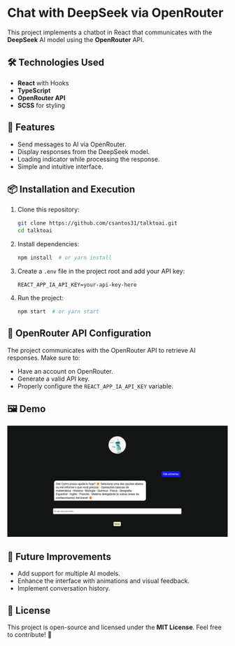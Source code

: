 # Chat with DeepSeek via OpenRouter

This project implements a chatbot in React that communicates with the **DeepSeek** AI model using the **OpenRouter** API.

## 🛠 Technologies Used

- **React** with Hooks
- **TypeScript**
- **OpenRouter API**
- **SCSS** for styling

## 🚀 Features

- Send messages to AI via OpenRouter.
- Display responses from the DeepSeek model.
- Loading indicator while processing the response.
- Simple and intuitive interface.

## 📦 Installation and Execution

1. Clone this repository:
   ```bash
   git clone https://github.com/csantos31/talktoai.git
   cd talktoai
   ```
2. Install dependencies:
   ```bash
   npm install  # or yarn install
   ```
3. Create a `.env` file in the project root and add your API key:
   ```env
   REACT_APP_IA_API_KEY=your-api-key-here
   ```
4. Run the project:
   ```bash
   npm start  # or yarn start
   ```

## 🔗 OpenRouter API Configuration

The project communicates with the OpenRouter API to retrieve AI responses. Make sure to:
- Have an account on OpenRouter.
- Generate a valid API key.
- Properly configure the `REACT_APP_IA_API_KEY` variable.

## 🖼️ Demo

![Chatbot Screenshot](https://raw.githubusercontent.com/csantos31/talktoai/refs/heads/main/public/screenshot.png)

## 📝 Future Improvements

- Add support for multiple AI models.
- Enhance the interface with animations and visual feedback.
- Implement conversation history.

## 📜 License

This project is open-source and licensed under the **MIT License**. Feel free to contribute! 🚀

